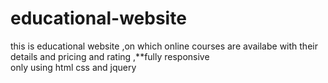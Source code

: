 # educational-website
this is educational website ,on which online courses are availabe with their details and pricing and rating ,**fully responsive  
only using html css and jquery

